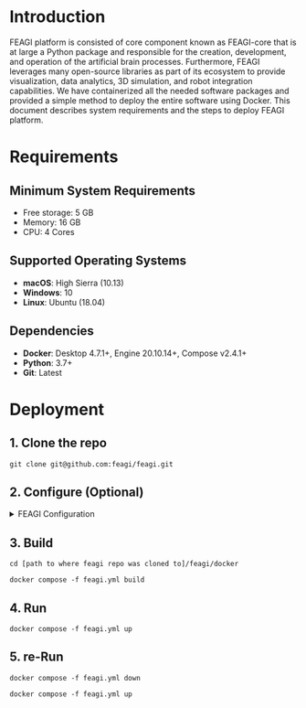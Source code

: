 
# Introduction
FEAGI platform is consisted of core component known as FEAGI-core that is at large a Python package and responsible for 
the creation, development, and operation of the artificial brain processes. Furthermore, FEAGI leverages many open-source 
libraries as part of its ecosystem to provide visualization, data analytics, 3D simulation, and robot integration 
capabilities. We have containerized all the needed software packages and provided a simple method to deploy the entire
software using Docker. This document describes system requirements and the steps to deploy FEAGI platform.


# Requirements
## Minimum System Requirements
* Free storage:  5 GB
* Memory:        16 GB
* CPU:           4 Cores

## Supported Operating Systems
* **macOS**: High Sierra (10.13)
* **Windows**: 10
* **Linux**: Ubuntu (18.04)

## Dependencies
* **Docker**: Desktop 4.7.1+, Engine 20.10.14+, Compose v2.4.1+
* **Python**: 3.7+
* **Git**:    Latest


# Deployment
## 1. Clone the repo
    git clone git@github.com:feagi/feagi.git

## 2. Configure (Optional)
<details>
<summary>FEAGI Configuration</summary>
Many of the environmental variables can be configured to enable FEAGI to have system adaptation flexibility. 

### Port mapping
Port mapping is done in two different files:
* /src/feagi_configruation.ini
* /docker/feagi.yml

feagi_configuration defines lower-level port mapping for FEAGI independent of the docker containers influence.
feagi.yml defines the port mapping as a wrapper above the FEAGI internal settings and would be the first place to make adjustments if there is a port conflict on the system.

### Volume mapping
Volume mapping is used as part of the .yml container deployment recipes to help you overwrite files where the most notable one is the genome. Depending on the application, the volume mapping needs to be place under the proper section withing the .yml file.
    
Default mapping shipped with FEAGI:

```
feagi:
    volumes:
  - ../src/evo/static_genome.py:/opt/source-code/feagi/src/evo/static_genome.py
  - ../src/feagi_configuration.ini:/opt/source-code/feagi/src/feagi_configuration.ini
```


Mapping example to load custom genome and custom environment:
```
 ros-gazebo:
    volumes:
      - /your/local/path/smart-car/simulation/freenove_smart_car.sdf:/opt/source-code/freenove_4wd_car_description/models/sdf/freenove_smart_car.sdf
      - /your/local/path/smart-car/simulation/meshes:/opt/source-code/freenove_4wd_car_description/models/sdf/meshes  
 
 
feagi:
    volumes:
  - /your/local/path/smart-car/genome/custom_genome.py:/opt/source-code/feagi/src/evo/static_genome.py
  - ../src/feagi_configuration.ini:/opt/source-code/feagi/src/feagi_configuration.ini
```

</details>

## 3. Build
`
cd [path to where feagi repo was cloned to]/feagi/docker
`

`
docker compose -f feagi.yml build
`

## 4. Run
`
docker compose -f feagi.yml up
`

## 5. re-Run
`
docker compose -f feagi.yml down
`

`
docker compose -f feagi.yml up
`